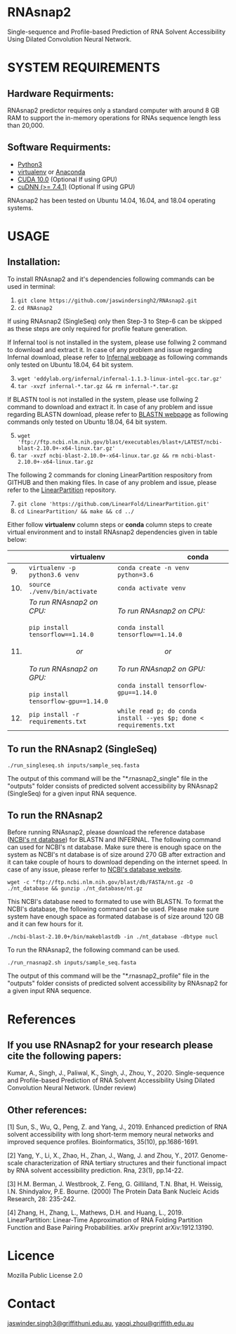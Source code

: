 # RNAsnap2
Single-sequence and Profile-based Prediction of RNA Solvent Accessibility Using Dilated Convolution Neural Network.

SYSTEM REQUIREMENTS
====
Hardware Requirments:
----
RNAsnap2 predictor requires only a standard computer with around 8 GB RAM to support the in-memory operations for RNAs sequence length less than 20,000.

Software Requirments:
----
* [Python3](https://docs.python-guide.org/starting/install3/linux/)
* [virtualenv](https://virtualenv.pypa.io/en/latest/installation/) or [Anaconda](https://anaconda.org/anaconda/virtualenv)
* [CUDA 10.0](https://developer.nvidia.com/cuda-10.0-download-archive) (Optional If using GPU)
* [cuDNN (>= 7.4.1)](https://developer.nvidia.com/cudnn) (Optional If using GPU)

RNAsnap2 has been tested on Ubuntu 14.04, 16.04, and 18.04 operating systems.

USAGE
====

Installation:
----

To install RNAsnap2 and it's dependencies following commands can be used in terminal:

1. `git clone https://github.com/jaswindersingh2/RNAsnap2.git`
2. `cd RNAsnap2`

If using RNAsnap2 (SingleSeq) only then Step-3 to Step-6 can be skipped as these steps are only required for profile feature generation.

If Infernal tool is not installed in the system, please use follwing 2 command to download and extract it. In case of any problem and issue regarding Infernal download, please refer to [Infernal webpage](http://eddylab.org/infernal/) as following commands only tested on Ubuntu 18.04, 64 bit system.

3. `wget 'eddylab.org/infernal/infernal-1.1.3-linux-intel-gcc.tar.gz'`
4. `tar -xvzf infernal-*.tar.gz && rm infernal-*.tar.gz`

If BLASTN tool is not installed in the system, please use follwing 2 command to download and extract it. In case of any problem and issue regarding BLASTN download, please refer to [BLASTN webpage](https://blast.ncbi.nlm.nih.gov/Blast.cgi?PAGE_TYPE=BlastDocs&DOC_TYPE=Download) as following commands only tested on Ubuntu 18.04, 64 bit system.

5. `wget 'ftp://ftp.ncbi.nlm.nih.gov/blast/executables/blast+/LATEST/ncbi-blast-2.10.0+-x64-linux.tar.gz'`
6. `tar -xvzf ncbi-blast-2.10.0+-x64-linux.tar.gz && rm ncbi-blast-2.10.0+-x64-linux.tar.gz`

The following 2 commands for cloning LinearPartition respository from GITHUB and then making files. In case of any problem and issue, please refer to the [LinearPartition](https://github.com/LinearFold/LinearPartition) repository.

7. `git clone 'https://github.com/LinearFold/LinearPartition.git'`
8. `cd LinearPartition/ && make && cd ../`

Either follow **virtualenv** column steps or **conda** column steps to create virtual environment and to install RNAsnap2 dependencies given in table below:<br />

|  | &nbsp;&nbsp;&nbsp;&nbsp;&nbsp;&nbsp;&nbsp;&nbsp;&nbsp;&nbsp;&nbsp;&nbsp;&nbsp;&nbsp;&nbsp;&nbsp;&nbsp;&nbsp;&nbsp;&nbsp;&nbsp; virtualenv | &nbsp;&nbsp;&nbsp;&nbsp;&nbsp;&nbsp;&nbsp;&nbsp;&nbsp;&nbsp;&nbsp;&nbsp;&nbsp;&nbsp;&nbsp;&nbsp;&nbsp;&nbsp;&nbsp;&nbsp;&nbsp;&nbsp;&nbsp;&nbsp;&nbsp;&nbsp;&nbsp;&nbsp;&nbsp;&nbsp;&nbsp;&nbsp;&nbsp;&nbsp;&nbsp;&nbsp; conda |
| :- | :-------- | :--- |
| 9. | `virtualenv -p python3.6 venv` | `conda create -n venv python=3.6` |
| 10. | `source ./venv/bin/activate` | `conda activate venv` | 
| 11. | *To run RNAsnap2 on CPU:*<br /> <br /> `pip install tensorflow==1.14.0` <br /> <br /> &nbsp;&nbsp;&nbsp;&nbsp;&nbsp;&nbsp;&nbsp;&nbsp;&nbsp;&nbsp;&nbsp;&nbsp;&nbsp;&nbsp;&nbsp;&nbsp;&nbsp;&nbsp;&nbsp;&nbsp;&nbsp;&nbsp;&nbsp;&nbsp; *or* <br /> <br />*To run RNAsnap2 on GPU:*<br /> <br /> `pip install tensorflow-gpu==1.14.0` | *To run RNAsnap2 on CPU:*<br /> <br /> `conda install tensorflow==1.14.0` <br /> <br /> &nbsp;&nbsp;&nbsp;&nbsp;&nbsp;&nbsp;&nbsp;&nbsp;&nbsp;&nbsp;&nbsp;&nbsp;&nbsp;&nbsp;&nbsp;&nbsp;&nbsp;&nbsp;&nbsp;&nbsp;&nbsp;&nbsp;&nbsp;&nbsp; *or* <br /> <br />*To run RNAsnap2 on GPU:*<br /> <br /> `conda install tensorflow-gpu==1.14.0` |
| 12. | `pip install -r requirements.txt` | `while read p; do conda install --yes $p; done < requirements.txt` | 

To run the RNAsnap2 (SingleSeq)
-----
```
./run_singleseq.sh inputs/sample_seq.fasta
```
The output of this command will be the "*.rnasnap2_single" file in the "outputs" folder consists of predicted solvent accessibility by RNAsnap2 (SingleSeq) for a given input RNA sequence.

To run the RNAsnap2
-----
Before running RNAsnap2, please download the reference database ([NCBI's nt database](ftp://ftp.ncbi.nlm.nih.gov/blast/db/)) for BLASTN and INFERNAL. The following command can used for NCBI's nt database. Make sure there is enough space on the system as NCBI's nt database is of size around 270 GB after extraction and it can take couple of hours to download depending on the internet speed. In case of any issue, please rerfer to [NCBI's database website](https://blast.ncbi.nlm.nih.gov/Blast.cgi?PAGE_TYPE=BlastDocs&DOC_TYPE=Download).

```
wget -c "ftp://ftp.ncbi.nlm.nih.gov/blast/db/FASTA/nt.gz -O ./nt_database && gunzip ./nt_database/nt.gz
```

This NCBI's database need to formated to use with BLASTN. To format the NCBI's database, the following command can be used. Please make sure system have enough space as formated database is of size around 120 GB and it can few hours for it.
```
./ncbi-blast-2.10.0+/bin/makeblastdb -in ./nt_database -dbtype nucl
```

To run the RNAsnap2, the following command can be used.
```
./run_rnasnap2.sh inputs/sample_seq.fasta
```
The output of this command will be the "*.rnasnap2_profile" file in the "outputs" folder consists of predicted solvent accessibility by RNAsnap2 for a given input RNA sequence.

References
====
If you use RNAsnap2 for your research please cite the following papers:
----
Kumar, A., Singh, J., Paliwal, K., Singh, J., Zhou, Y., 2020. Single-sequence and Profile-based Prediction of RNA Solvent Accessibility Using Dilated Convolution Neural Network. (Under review)

Other references:
----
[1] Sun, S., Wu, Q., Peng, Z. and Yang, J., 2019. Enhanced prediction of RNA solvent accessibility with long short-term memory neural networks and improved sequence profiles. Bioinformatics, 35(10), pp.1686-1691.

[2] Yang, Y., Li, X., Zhao, H., Zhan, J., Wang, J. and Zhou, Y., 2017. Genome-scale characterization of RNA tertiary structures and their functional impact by RNA solvent accessibility prediction. Rna, 23(1), pp.14-22. 

[3] H.M. Berman, J. Westbrook, Z. Feng, G. Gilliland, T.N. Bhat, H. Weissig, I.N. Shindyalov, P.E. Bourne. (2000) The Protein Data Bank Nucleic Acids Research, 28: 235-242.

[4] Zhang, H., Zhang, L., Mathews, D.H. and Huang, L., 2019. LinearPartition: Linear-Time Approximation of RNA Folding Partition Function and Base Pairing Probabilities. arXiv preprint arXiv:1912.13190.

Licence
====
Mozilla Public License 2.0


Contact
====
jaswinder.singh3@griffithuni.edu.au, yaoqi.zhou@griffith.edu.au

